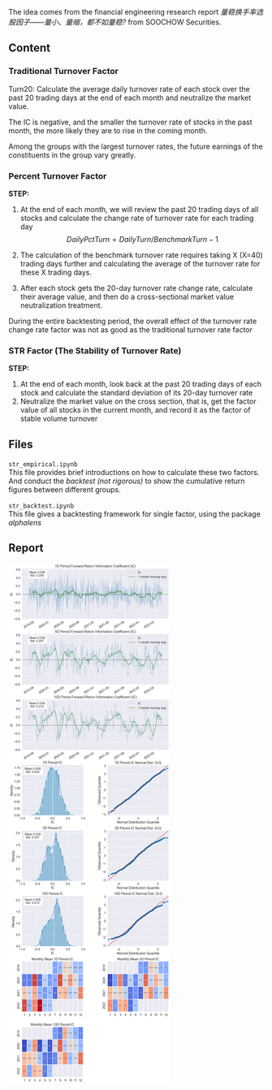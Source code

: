 The idea comes from the financial engineering research report *量稳换手率选股因子——量小、量缩，都不如量稳?* from SOOCHOW Securities.

## Content
### Traditional Turnover Factor
Turn20: Calculate the average daily turnover rate of each stock over the past 20 trading days at the end of each month and neutralize the market value.

The IC is negative, and the smaller the turnover rate of stocks in the past month, the more likely they are to rise in the coming month.

Among the groups with the largest turnover rates, the future earnings of the constituents in the group vary greatly.

### Percent Turnover Factor    
**STEP:**
1. At the end of each month, we will review the past 20 trading days of all stocks and calculate the change rate of turnover rate for each trading day
$$DailyPctTurn = DailyTurn / BenchmarkTurn - 1$$

2. The calculation of the benchmark turnover rate requires taking X (X=40) trading days further and calculating the average of the turnover rate for these X trading days.
3. After each stock gets the 20-day turnover rate change rate, calculate their average value, and then do a cross-sectional market value neutralization treatment.

During the entire backtesting period, the overall effect of the turnover rate change rate factor was not as good as the traditional turnover rate factor

### STR Factor (The Stability of Turnover Rate)
**STEP:**
1. At the end of each month, look back at the past 20 trading days of each stock and calculate the standard deviation of its 20-day turnover rate
2. Neutralize the market value on the cross section, that is, get the factor value of all stocks in the current month, and record it as the factor of stable volume turnover

## Files
`str_empirical.ipynb`       
This file provides brief introductions on how to calculate these two factors. And conduct the *backtest (not rigorous)* to show the cumulative return figures between different groups.

`str_backtest.ipynb`      
This file gives a backtesting framework for single factor, using the package *alphalens*

## Report
![figure1](https://github.com/ZhimingMei/Quant-Strategies/blob/main/The%20Stability%20of%20Turnover%20Rate%20(STR)%20Factor/str_report.png)

